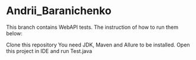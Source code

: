 # Andrii_Baranichenko
This branch contains WebAPI tests. The instruction of how to run them below:

Clone this repository
You need JDK, Maven and Allure to be installed.
Open this project in IDE and run Test.java
